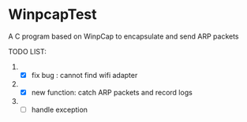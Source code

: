# WinpcapTest
A C program based on WinpCap to encapsulate and send ARP packets

TODO LIST:

1. - [x] fix bug : cannot find wifi adapter
2. - [x] new function: catch ARP packets and record logs
3. - [ ] handle exception